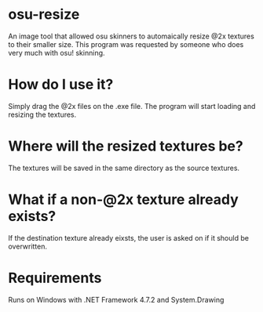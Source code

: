 # osu-resize
An image tool that allowed osu skinners to automaically resize @2x textures to their smaller size.
This program was requested by someone who does very much with osu! skinning.

# How do I use it?

Simply drag the @2x files on the .exe file. The program will start loading and resizing the textures.

# Where will the resized textures be?

The textures will be saved in the same directory as the source textures. 

# What if a non-@2x texture already exists?

If the destination texture already eixsts, the user is asked on if it should be overwritten.

# Requirements

Runs on Windows with .NET Framework 4.7.2 and System.Drawing
